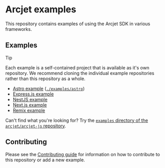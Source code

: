 # Arcjet examples

This repository contains examples of using the Arcjet SDK in various
frameworks.

## Examples

> [!TIP]
>
> Each example is a self-contained project that is available as it's own
> repository. We recommend cloning the individual example repositories rather
> than this repository as a whole.

- [Astro example](https://github.com/arcjet/example-astro)
  ([`./examples/astro`](./examples/astro))
- [Express.js example](https://github.com/arcjet/example-expressjs)
- [NestJS example](https://github.com/arcjet/example-nestjs)
- [Next.js example](https://github.com/arcjet/example-nextjs)
- [Remix example](https://github.com/arcjet/example-remix)

Can't find what you're looking for? Try the [`examples` directory of the
`arcjet/arcjet-js` repository](https://github.com/arcjet/arcjet-js/tree/main/examples).

## Contributing

Please see the [Contributing guide](./CONTRIBUTING.md) for information on how to
contribute to this repository or add a new example.
